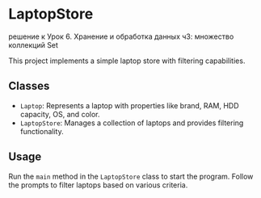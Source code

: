 # LaptopStore
решение к Урок 6. Хранение и обработка данных ч3: множество коллекций Set


This project implements a simple laptop store with filtering capabilities.

## Classes
- `Laptop`: Represents a laptop with properties like brand, RAM, HDD capacity, OS, and color.
- `LaptopStore`: Manages a collection of laptops and provides filtering functionality.

## Usage
Run the `main` method in the `LaptopStore` class to start the program. Follow the prompts to filter laptops based on various criteria.
